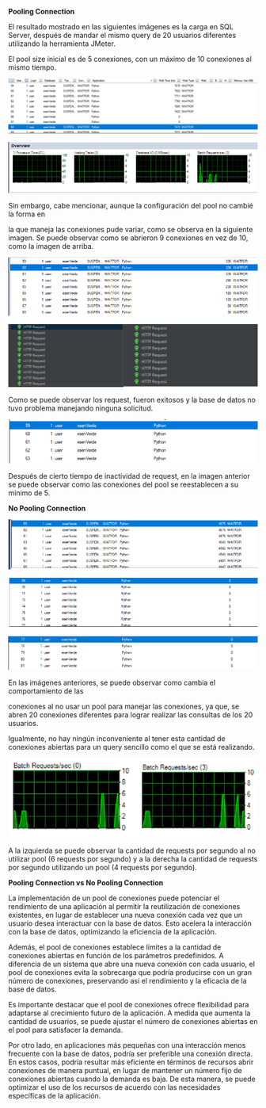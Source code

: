 **Pooling Connection**

El resultado mostrado en las siguientes imágenes es la carga en SQL
Server, después de mandar el mismo query de 20 usuarios diferentes
utilizando la herramienta JMeter.

El pool size inicial es de 5 conexiones, con un máximo de 10
conexiones al mismo tiempo.

![](media/image1.png)

![](media/image2.png)

Sin embargo, cabe mencionar, aunque la configuración del pool no
cambié la forma en

la que maneja las conexiones pude variar, como se observa en la
siguiente imagen. Se puede observar como se abrieron 9 conexiones en
vez de 10, como la imagen de arriba.

![](media/image3.png)

![](media/image4.png)

Como se puede observar los request, fueron exitosos y la base de datos
no tuvo problema manejando ninguna solicitud.

![](media/image5.png)

Después de cierto tiempo de inactividad de request, en la imagen
anterior se puede observar como las conexiones del pool se reestablecen
a su minimo de 5.

**No Pooling Connection**

![](media/image6.png)

![](media/image7.png)

![](media/image8.png)

En las imágenes anteriores, se puede observar como cambia el
comportamiento de las

conexiones al no usar un pool para manejar las conexiones, ya que, se
abren 20 conexiones diferentes para lograr realizar las consultas de los
20 usuarios.

Igualmente, no hay ningún inconveniente al tener esta cantidad de
conexiones abiertas para un query sencillo como el que se está
realizando.

![](media/image9.png)

A la izquierda se puede observar la cantidad de requests por segundo al
no utilizar pool (6 requests por segundo) y a la derecha la cantidad de
requests por segundo utilizando un pool (4 requests por segundo).

**Pooling Connection vs No Pooling Connection**

La implementación de un pool de conexiones puede potenciar el
rendimiento de una aplicación al permitir la reutilización de conexiones
existentes, en lugar de establecer una nueva conexión cada vez que un
usuario desea interactuar con la base de datos. Esto acelera la
interacción con la base de datos, optimizando la eficiencia de la
aplicación.

Además, el pool de conexiones establece límites a la cantidad de
conexiones abiertas en función de los parámetros predefinidos. A
diferencia de un sistema que abre una nueva conexión con cada usuario,
el pool de conexiones evita la sobrecarga que podría producirse con un
gran número de conexiones, preservando así el rendimiento y la eficacia
de la base de datos.

Es importante destacar que el pool de conexiones ofrece flexibilidad
para adaptarse al crecimiento futuro de la aplicación. A medida que
aumenta la cantidad de usuarios, se puede ajustar el número de
conexiones abiertas en el pool para satisfacer la demanda.

Por otro lado, en aplicaciones más pequeñas con una interacción menos
frecuente con la base de datos, podría ser preferible una conexión
directa. En estos casos, podría resultar más eficiente en términos de
recursos abrir conexiones de manera puntual, en lugar de mantener un
número fijo de conexiones abiertas cuando la demanda es baja. De esta
manera, se puede optimizar el uso de los recursos de acuerdo con las
necesidades específicas de la aplicación.
